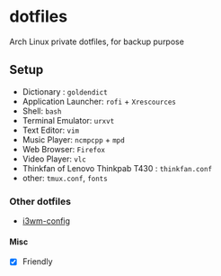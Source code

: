 # dotfiles
Arch Linux private dotfiles, for backup purpose

## Setup
- Dictionary : `goldendict`  
- Application Launcher: `rofi` + `Xrescources`
- Shell: `bash`
- Terminal Emulator: `urxvt`
- Text Editor: `vim`
- Music Player: `ncmpcpp` + `mpd`
- Web Browser: `Firefox`
- Video Player: `vlc`
- Thinkfan of Lenovo Thinkpab T430 : `thinkfan.conf`
- other: `tmux.conf`, `fonts`

### Other dotfiles
- [i3wm-config](https://github.com/duyhenryer/i3wm-config)

#### Misc
- [x] Friendly